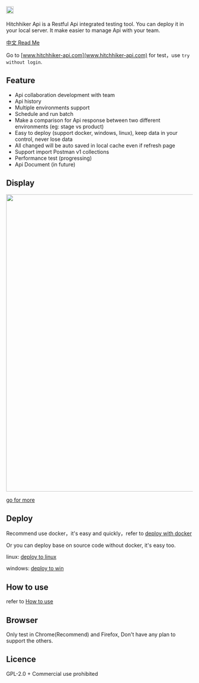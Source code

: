 # <img src='https://raw.githubusercontent.com/brookshi/Hitchhiker/master/client/public/hitchhiker-title-dark.png' height='20'/>

Hitchhiker Api is a Restful Api integrated testing tool. You can deploy it in your local server. It make easier to manage Api with your team.

[中文 Read Me](README_cn.md)

Go to [www.hitchhiker-api.com](www.hitchhiker-api.com) for test，use `try without login`.

## Feature
* Api collaboration development with team
* Api history
* Multiple environments support
* Schedule and run batch
* Make a comparison for Api response between two different environments (eg: stage vs product)
* Easy to deploy (support docker, windows, linux), keep data in your control, never lose data
* All changed will be auto saved in local cache even if refresh page
* Support import Postman v1 collections
* Performance test (progressing)
* Api Document (in future)

## Display

<img src='https://github.com/brookshi/Hitchhiker/raw/master/doc/images/collection.png' width='800'/>

[go for more](https://github.com/brookshi/Hitchhiker/tree/master/doc/images)

## Deploy

Recommend use docker，it's easy and quickly，refer to [deploy with docker](doc/howtoinstall-docker-en.md)

Or you can deploy base on source code without docker, it's easy too.

linux: [deploy to linux](doc/howtoinstall-linux-en.md)

windows: [deploy to win](doc/howtoinstall-win-en.md)

## How to use

refer to [How to use](doc/howtouse-en.md)

## Browser

Only test in Chrome(Recommend) and Firefox, Don't have any plan to support the others.

## Licence

GPL-2.0 + Commercial use prohibited 